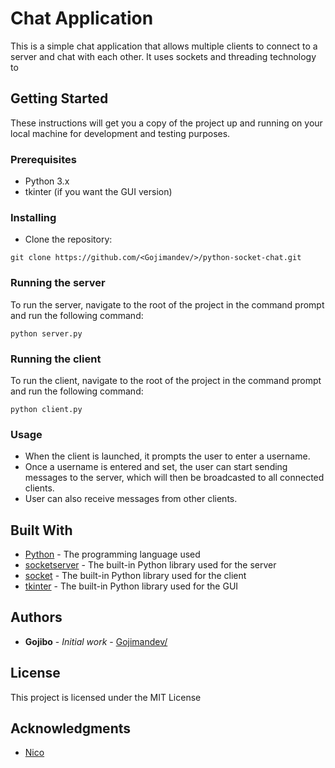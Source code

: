 
# Chat Application

This is a simple chat application that allows multiple clients to connect to a server and chat with each other.
It uses sockets and threading technology to 

## Getting Started

These instructions will get you a copy of the project up and running on your local machine for development and testing purposes.

### Prerequisites

-   Python 3.x
-   tkinter (if you want the GUI version)

### Installing

-   Clone the repository:

`git clone https://github.com/<Gojimandev/>/python-socket-chat.git` 


### Running the server

To run the server, navigate to the root of the project in the command prompt and run the following command:

`python server.py` 

### Running the client

To run the client, navigate to the root of the project in the command prompt and run the following command:

`python client.py` 

### Usage

-   When the client is launched, it prompts the user to enter a username.
-   Once a username is entered and set, the user can start sending messages to the server, which will then be broadcasted to all connected clients.
-   User can also receive messages from other clients.

## Built With

-   [Python](https://www.python.org/) - The programming language used
-   [socketserver](https://docs.python.org/3/library/socketserver.html) - The built-in Python library used for the server
-   [socket](https://docs.python.org/3/library/socket.html) - The built-in Python library used for the client
-   [tkinter](https://docs.python.org/3/library/tkinter.html) - The built-in Python library used for the GUI

## Authors

-   **Gojibo** - _Initial work_ - [Gojimandev/](https://github.com/Gojimandev/)

## License

This project is licensed under the MIT License 

## Acknowledgments

-   [Nico](https://github.com/NicoLeiner)
